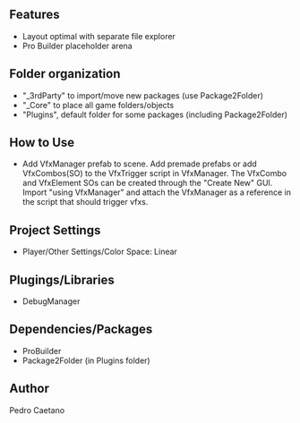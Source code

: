 ## Features

-   Layout optimal with separate file explorer
-   Pro Builder placeholder arena

## Folder organization

-   "\_3rdParty" to import/move new packages (use Package2Folder)
-   "\_Core" to place all game folders/objects
-   "Plugins", default folder for some packages (including Package2Folder)

## How to Use

-   Add VfxManager prefab to scene. Add premade prefabs or add VfxCombos(SO) to the VfxTrigger script in VfxManager. The VfxCombo and VfxElement SOs can be created through the "Create New" GUI. Import "using VfxManager" and attach the VfxManager as a reference in the script that should trigger vfxs.

## Project Settings

-   Player/Other Settings/Color Space: Linear

## Plugings/Libraries

-   DebugManager

## Dependencies/Packages

-   ProBuilder
-   Package2Folder (in Plugins folder)

## Author

Pedro Caetano
